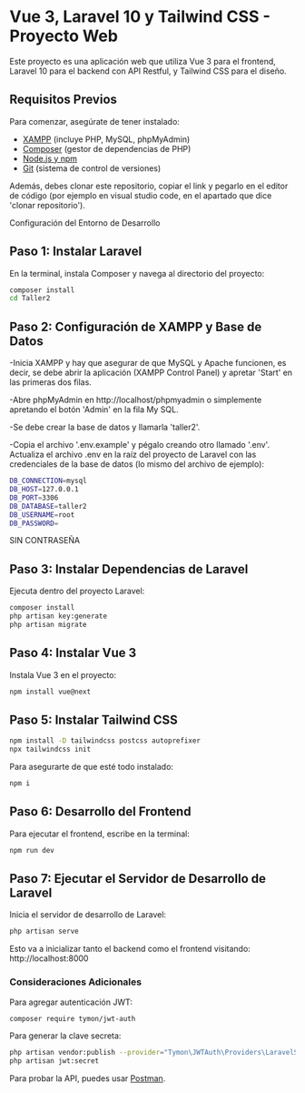 # Vue 3, Laravel 10 y Tailwind CSS - Proyecto Web

Este proyecto es una aplicación web que utiliza Vue 3 para el frontend, Laravel 10 para el backend con API Restful, y Tailwind CSS para el diseño.

## Requisitos Previos

Para comenzar, asegúrate de tener instalado:

- [XAMPP](https://www.apachefriends.org/index.html) (incluye PHP, MySQL, phpMyAdmin)
- [Composer](https://getcomposer.org/) (gestor de dependencias de PHP)
- [Node.js y npm](https://nodejs.org/)
- [Git](https://git-scm.com/) (sistema de control de versiones)

Además, debes clonar este repositorio, copiar el link y pegarlo en el editor de código (por ejemplo en visual studio code, en el apartado que dice 'clonar repositorio').

Configuración del Entorno de Desarrollo
## Paso 1: Instalar Laravel

En la terminal, instala Composer y navega al directorio del proyecto:

```bash
composer install
cd Taller2
```

## Paso 2: Configuración de XAMPP y Base de Datos

-Inicia XAMPP y hay que asegurar de que MySQL y Apache funcionen, es decir, se debe abrir la aplicación (XAMPP Control Panel) y apretar 'Start' en las primeras dos filas.

-Abre phpMyAdmin en http://localhost/phpmyadmin o simplemente apretando el botón 'Admin' en la fila My SQL.

-Se debe crear la base de datos y llamarla 'taller2'.

-Copia el archivo '.env.example' y pégalo creando otro llamado '.env'. Actualiza el archivo .env en la raíz del proyecto de Laravel con las credenciales de la base de datos (lo mismo del archivo de ejemplo):


```bash
DB_CONNECTION=mysql
DB_HOST=127.0.0.1
DB_PORT=3306
DB_DATABASE=taller2
DB_USERNAME=root
DB_PASSWORD=
```

SIN CONTRASEÑA

## Paso 3: Instalar Dependencias de Laravel
Ejecuta dentro del proyecto Laravel:

```bash
composer install
php artisan key:generate
php artisan migrate
```

## Paso 4: Instalar Vue 3
Instala Vue 3 en el proyecto:

```bash
npm install vue@next
```

## Paso 5: Instalar Tailwind CSS

```bash
npm install -D tailwindcss postcss autoprefixer
npx tailwindcss init
```

Para asegurarte de que esté todo instalado:

```bash
npm i
```

## Paso 6: Desarrollo del Frontend
Para ejecutar el frontend, escribe en la terminal:

```bash
npm run dev
```

## Paso 7: Ejecutar el Servidor de Desarrollo de Laravel
Inicia el servidor de desarrollo de Laravel:

```bash
php artisan serve
```
Esto va a inicializar tanto el backend como el frontend visitando: http://localhost:8000

### Consideraciones Adicionales

Para agregar autenticación JWT:

```bash
composer require tymon/jwt-auth
```

Para generar la clave secreta:

```bash
php artisan vendor:publish --provider="Tymon\JWTAuth\Providers\LaravelServiceProvider"
php artisan jwt:secret
```

Para probar la API, puedes usar [Postman]([https://www.apachefriends.org/index.html](https://www.postman.com/downloads/)https://www.postman.com/downloads/).
